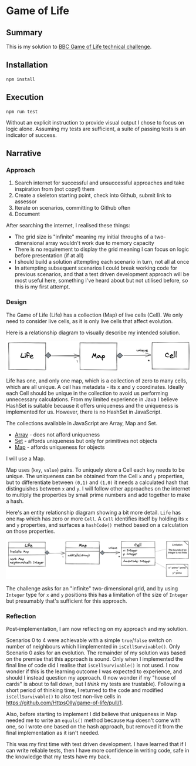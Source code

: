 # Game of Life

## Summary
This is my solution to [BBC Game of Life technical challenge](docs/Game+of+Life+Candidate+Instructions.md).

## Installation
    npm install

## Execution
    npm run test
Without an explicit instruction to provide visual output I chose to focus on logic alone. Assuming my tests are sufficient, a suite of passing tests is an indicator of success.

## Narrative

### Approach
1. Search internet for successful and unsuccessful approaches and take inspiration from (not copy!) them
1. Create a skeleton starting point, check into Github, submit link to assessor
1. Iterate on scenarios, committing to Github often
1. Document 

After searching the internet, I realised these things:
- The grid size is "infinite" meaning my initial throughs of a two-dimensional array wouldn't work due to memory capacity
- There is no requirement to display the grid meaning I can focus on logic before presentation (if at all)
- I should build a solution attempting each scenario in turn, not all at once
- In attempting subsequent scenarios I could break working code for previous scenarios, and that a test driven development approach will be most useful here, something I've heard about but not utilised before, so this is my first attempt.

### Design

The Game of Life (Life) has a collection (Map) of live cells (Cell). We only need to consider live cells, as it is only live cells that affect evolution.

Here is a relationship diagram to visually describe my intended solution.

![](docs/ER-Diagram.png)

Life has one, and only one map, which is a collection of zero to many cells, which are all unique. A cell has metadata - its x and y coordinates. Ideally each Cell should be unique in the collection to avoid us performing unnecessary calculations. From my limited experience in Java I believe HashSet is suitable because it offers uniqueness and the uniqueness is implemented for us. However, there is no HashSet in JavaScript.

The collections available in JavaScript are Array, Map and Set. 

 - [Array](https://developer.mozilla.org/en-US/docs/Web/JavaScript/Reference/Global_Objects/Array) - does not afford uniqueness
 - [Set](https://developer.mozilla.org/en-US/docs/Web/JavaScript/Reference/Global_Objects/Set) - affords uniqueness but only for primitives not objects
 - [Map](https://developer.mozilla.org/en-US/docs/Web/JavaScript/Reference/Global_Objects/Map) - affords uniqueness for objects

I will use a Map.

Map uses (`key`, `value`) pairs. To uniquely store a Cell each `key` needs to be unique. The uniqueness can be obtained from the Cell `x` and `y` properties, but to differentiate between `(0,1)` and `(1,0)` it needs a calculated hash that distinguishes between `x` and `y`. I will follow other approaches on the internet to multiply the properties by small prime numbers and add together to make a hash. 

Here's an entity relationship diagram showing a bit more detail. `Life` has one `Map` which has zero or more `Cell`. A `Cell` identifies itself by holding its `x` and `y` properties, and surfaces a `hashCode()` method based on a calculation on those properties.

![](docs/ER-DiagramDetail.png) 

The challenge asks for an "infinite" two-dimensional grid, and by using `Integer` type for `x` and `y` positions this has a limitation of the size of `Integer` but presumably that's sufficient for this approach.

### Reflection

Post-implementation, I am now reflecting on my approach and my solution.

Scenarios 0 to 4 were achievable with a simple `true`/`false` switch on number of neighbours which I implemented in `isCellSurvivable()`. Only Scenario 0 asks for an evolution. The remainder of my solution was based on the premise that this approach is sound. Only when I implemented the final line of code did I realise that `isCellSurvivable()` is not used. I now wonder if this is the learning outcome I was expected to experience, and should I instead question my approach. (I now wonder if my "house of cards" is about to fall down, but I *think* my tests are trustable). Following a short period of thinking time, I returned to the code and modified `isCellSurvivable()` to also test non-live cells in https://github.com/HttpsOlly/game-of-life/pull/1.

Also, before starting to implement I did believe that uniqueness in Map needed me to write an `equals()` method because `Map` doesn't come with one, so I wrote one based on the hash approach, but removed it from the final implementation as it isn't needed.

This was my first time with test driven development. I have learned that if I can write reliable tests, then I have more confidence in writing code, safe in the knowledge that my tests have my back. 
